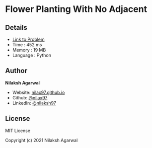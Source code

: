 # Flower Planting With No Adjacent


## Details

* [Link to Problem](https://leetcode.com/problems/flower-planting-with-no-adjacent/)
* Time : 452 ms
* Memory : 19 MB
* Language : Python

## Author

**Nilaksh Agarwal**

* Website: [nilax97.github.io](https://nilax97.github.io/)
* Github: [@nilax97](https://github.com/nilax97)
* LinkedIn: [@nilaksh97](https://linkedin.com/in/nilaksh97)

## License

MIT License

Copyright (c) 2021 Nilaksh Agarwal
